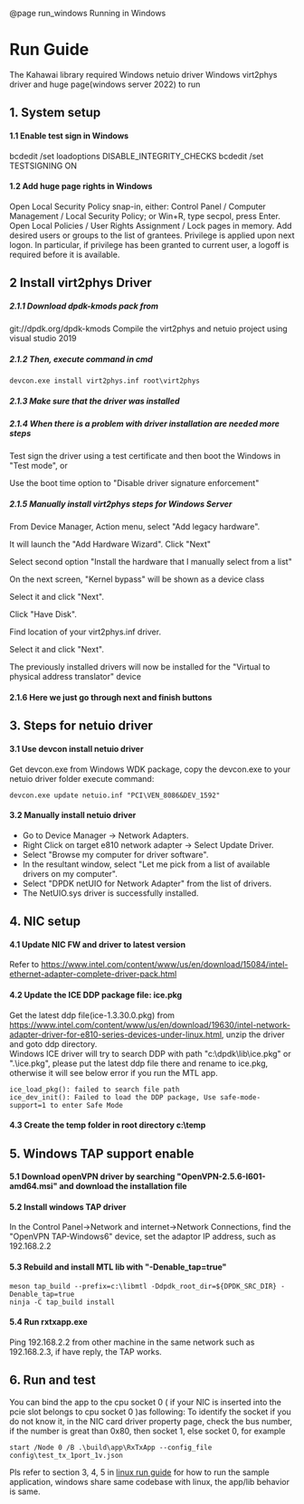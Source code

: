 @page run_windows Running in Windows

# Run Guide

The Kahawai library required Windows netuio driver Windows virt2phys driver and huge page(windows server 2022) to run

## 1. System setup

#### 1.1 Enable test sign in Windows

bcdedit /set loadoptions DISABLE_INTEGRITY_CHECKS
bcdedit /set TESTSIGNING ON

#### 1.2 Add huge page rights in Windows

Open Local Security Policy snap-in, either:
Control Panel / Computer Management / Local Security Policy;
or Win+R, type secpol, press Enter.
Open Local Policies / User Rights Assignment / Lock pages in memory.
Add desired users or groups to the list of grantees.
Privilege is applied upon next logon. In particular, if privilege has been granted to current user, a logoff is required before it is available.

## 2 Install virt2phys Driver

##### 2.1.1 Download dpdk-kmods pack from

git://dpdk.org/dpdk-kmods
Compile the virt2phys and netuio project using visual studio 2019

##### 2.1.2 Then, execute command in cmd

```
devcon.exe install virt2phys.inf root\virt2phys
```

##### 2.1.3 Make sure that the driver was installed

##### 2.1.4 When there is a problem with driver installation are needed more steps

Test sign the driver using a test certificate and then boot the Windows in "Test mode", or

Use the boot time option to "Disable driver signature enforcement"

##### 2.1.5 Manually install virt2phys steps for Windows Server

From Device Manager, Action menu, select "Add legacy hardware".

It will launch the "Add Hardware Wizard". Click "Next"

Select second option "Install the hardware that I manually select from a list"

On the next screen, "Kernel bypass" will be shown as a device class

Select it and click "Next".

Click "Have Disk".

Find location of your virt2phys.inf driver.

Select it and click "Next".

The previously installed drivers will now be installed for the "Virtual to physical address translator" device

#### 2.1.6 Here we just go through next and finish buttons

## 3. Steps for netuio driver

#### 3.1 Use devcon install netuio driver

Get devcon.exe from Windows WDK package, copy the devcon.exe to your netuio driver folder
execute command:

```
devcon.exe update netuio.inf "PCI\VEN_8086&DEV_1592"
```

#### 3.2 Manually install netuio driver

* Go to Device Manager -> Network Adapters.
* Right Click on target e810 network adapter -> Select Update Driver.
* Select "Browse my computer for driver software".
* In the resultant window, select "Let me pick from a list of available drivers on my computer".
* Select "DPDK netUIO for Network Adapter" from the list of drivers.
* The NetUIO.sys driver is successfully installed.

## 4. NIC setup

#### 4.1 Update NIC FW and driver to latest version

Refer to <https://www.intel.com/content/www/us/en/download/15084/intel-ethernet-adapter-complete-driver-pack.html>

#### 4.2 Update the ICE DDP package file: ice.pkg

Get the latest ddp file(ice-1.3.30.0.pkg) from <https://www.intel.com/content/www/us/en/download/19630/intel-network-adapter-driver-for-e810-series-devices-under-linux.html>, unzip the driver and goto ddp directory.  
Windows ICE driver will try to search DDP with path "c:\dpdk\lib\ice.pkg" or ".\ice.pkg", please put the latest ddp file there and rename to ice.pkg, otherwise it will see below error if you run the MTL app.

```
ice_load_pkg(): failed to search file path
ice_dev_init(): Failed to load the DDP package, Use safe-mode-support=1 to enter Safe Mode
```

#### 4.3 Create the temp folder in root directory c:\temp

## 5. Windows TAP support enable

#### 5.1 Download openVPN driver by searching "OpenVPN-2.5.6-I601-amd64.msi" and download the installation file

#### 5.2 Install windows TAP driver

In the Control Panel->Network and internet->Network Connections, find the "OpenVPN TAP-Windows6" device, set the adaptor IP address, such as 192.168.2.2

#### 5.3 Rebuild and install MTL lib with "-Denable_tap=true"

```
meson tap_build --prefix=c:\libmtl -Ddpdk_root_dir=${DPDK_SRC_DIR} -Denable_tap=true
ninja -C tap_build install
```

#### 5.4 Run rxtxapp.exe

Ping 192.168.2.2 from other machine in the same network such as 192.168.2.3, if have reply, the TAP works.

## 6. Run and test

You can bind the app to the cpu socket 0 ( if your NIC is inserted into the pcie slot belongs to cpu socket 0 )as following:
To identify the socket if you do not know it, in the NIC card driver property page, check the bus number, if the number is great than
0x80, then socket 1, else socket 0, for example

```
start /Node 0 /B .\build\app\RxTxApp --config_file config\test_tx_1port_1v.json
```

Pls refer to section 3, 4, 5 in [linux run guide](run.md) for how to run the sample application, windows share same codebase with linux, the app/lib behavior is same.
